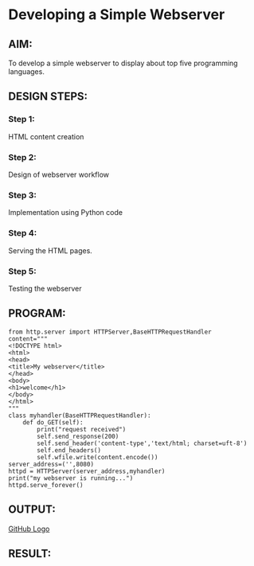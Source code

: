 # Developing a Simple Webserver
## AIM:
To develop a simple webserver to display about top five programming languages.

## DESIGN STEPS:
### Step 1: 
HTML content creation
### Step 2:
Design of webserver workflow
### Step 3:
Implementation using Python code
### Step 4:
Serving the HTML pages.
### Step 5:
Testing the webserver

## PROGRAM:
```
from http.server import HTTPServer,BaseHTTPRequestHandler
content="""
<!DOCTYPE html>
<html>
<head>
<title>My webserver</title>
</head>
<body>
<h1>welcome</h1>
</body>
</html>
"""
class myhandler(BaseHTTPRequestHandler):
    def do_GET(self):
        print("request received")
        self.send_response(200)
        self.send_header('content-type','text/html; charset=uft-8')
        self.end_headers()
        self.wfile.write(content.encode())
server_address=('',8080)
httpd = HTTPServer(server_address,myhandler)
print("my webserver is running...")
httpd.serve_forever()
```




## OUTPUT:
   [GitHub Logo](file:///home/sec/images/code.png)

## RESULT:
